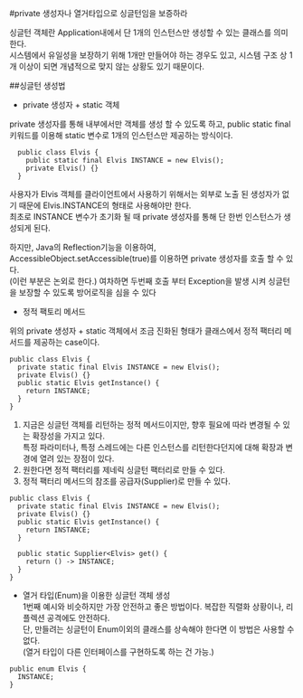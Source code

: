 #private 생성자나 열거타입으로 싱글턴임을 보증하라

싱글턴 객체란 Application내에서 단 1개의 인스턴스만 생성할 수 있는 클래스를 의미한다.  
시스템에서 유일성을 보장하기 위해 1개만 만들어야 하는 경우도 있고, 시스템 구조 상 1개 이상이 되면 개념적으로 맞지 않는 상황도 있기 때문이다.

##싱글턴 생성법 
- private 생성자 + static 객체  

private 생성자를 통해 내부에서만 객체를 생성 할 수 있도록 하고, public static final 키워드를 이용해 static 변수로 1개의 인스턴스만 제공하는 방식이다.
~~~  
  public class Elvis {
    public static final Elvis INSTANCE = new Elvis();
    private Elvis() {}
  }
~~~
  사용자가 Elvis 객체를 클라이언트에서 사용하기 위해서는 외부로 노출 된 생성자가 없기 때문에 Elvis.INSTANCE의 형태로 사용해야만 한다.  
  최초로 INSTANCE 변수가 초기화 될 때 private 생성자를 통해 단 한번 인스턴스가 생성되게 된다.
 
  하지만, Java의 Reflection기능을 이용하여, AccessibleObject.setAccessible(true)를 이용하면 private 생성자를 호출 할 수 있다.  
  (이런 부분은 논외로 한다.) 여차하면 두번째 호출 부터 Exception을 발생 시켜 싱글턴을 보장할 수 있도록 방어로직을 심을 수 있다
  
- 정적 팩토리 메서드  

위의 private 생성자 + static 객체에서 조금 진화된 형태가 클래스에서 정적 팩터리 메서드를 제공하는 case이다.

~~~
public class Elvis {
  private static final Elvis INSTANCE = new Elvis();
  private Elvis() {}
  public static Elvis getInstance() {
    return INSTANCE;
  }
}
~~~

1. 지금은 싱글턴 객체를 리턴하는 정적 메서드이지만, 향후 필요에 따라 변경될 수 있는 확장성을 가지고 있다.  
 특정 파라미터나, 특정 스레드에는 다른 인스턴스를 리턴한다던지에 대해 확장과 변경에 열려 있는 장점이 있다.
2. 원한다면 정적 팩터리를 제네릭 싱글턴 팩터리로 만들 수 있다.
3. 정적 팩터리 메서드의 참조를 공급자(Supplier)로 만들 수 있다.

~~~
public class Elvis {
  private static final Elvis INSTANCE = new Elvis();
  private Elvis() {}
  public static Elvis getInstance() {
    return INSTANCE;
  }

  public static Supplier<Elvis> get() {
    return () -> INSTANCE;
  }
}
~~~

- 열거 타입(Enum)을 이용한 싱글턴 객체 생성  
1번째 예시와 비슷하지만 가장 안전하고 좋은 방법이다. 복잡한 직렬화 상황이나, 리플렉션 공격에도 안전하다.  
단, 만들려는 싱글턴이 Enum이외의 클래스를 상속해야 한다면 이 방법은 사용할 수 없다.  
(열거 타입이 다른 인터페이스를 구현하도록 하는 건 가능.)

~~~
public enum Elvis {
  INSTANCE;
}
~~~